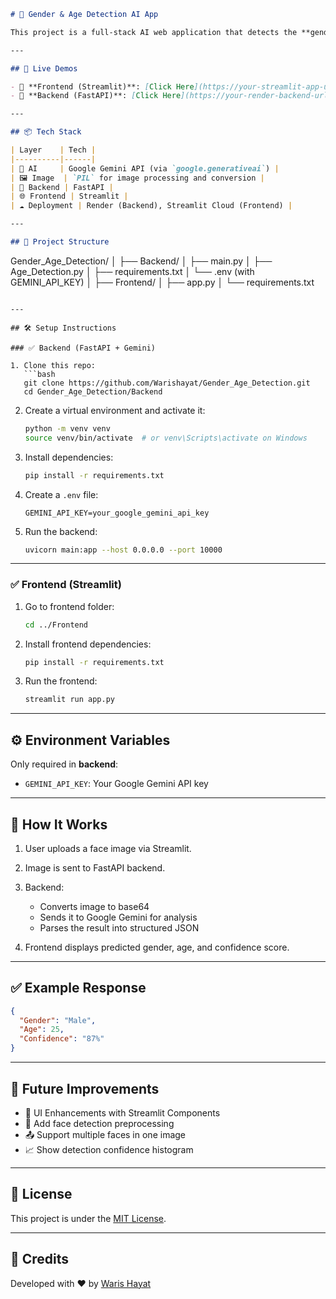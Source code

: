 ```markdown
# 🧠 Gender & Age Detection AI App

This project is a full-stack AI web application that detects the **gender** and **age** of a person from an uploaded image using Google Gemini (Generative AI). Built using **FastAPI** for the backend and **Streamlit** for the frontend.

---

## 🚀 Live Demos

- 🔹 **Frontend (Streamlit)**: [Click Here](https://your-streamlit-app-url)  
- 🔹 **Backend (FastAPI)**: [Click Here](https://your-render-backend-url)

---

## 📦 Tech Stack

| Layer    | Tech |
|----------|------|
| 🧠 AI     | Google Gemini API (via `google.generativeai`) |
| 🖼️ Image  | `PIL` for image processing and conversion |
| 🧪 Backend | FastAPI |
| 🌐 Frontend | Streamlit |
| ☁️ Deployment | Render (Backend), Streamlit Cloud (Frontend) |

---

## 📂 Project Structure

```

Gender\_Age\_Detection/
│
├── Backend/
│   ├── main.py
│   ├── Age\_Detection.py
│   ├── requirements.txt
│   └── .env (with GEMINI\_API\_KEY)
│
├── Frontend/
│   ├── app.py
│   └── requirements.txt

````

---

## 🛠️ Setup Instructions

### ✅ Backend (FastAPI + Gemini)

1. Clone this repo:
   ```bash
   git clone https://github.com/Warishayat/Gender_Age_Detection.git
   cd Gender_Age_Detection/Backend
````

2. Create a virtual environment and activate it:

   ```bash
   python -m venv venv
   source venv/bin/activate  # or venv\Scripts\activate on Windows
   ```

3. Install dependencies:

   ```bash
   pip install -r requirements.txt
   ```

4. Create a `.env` file:

   ```
   GEMINI_API_KEY=your_google_gemini_api_key
   ```

5. Run the backend:

   ```bash
   uvicorn main:app --host 0.0.0.0 --port 10000
   ```

---

### ✅ Frontend (Streamlit)

1. Go to frontend folder:

   ```bash
   cd ../Frontend
   ```

2. Install frontend dependencies:

   ```bash
   pip install -r requirements.txt
   ```

3. Run the frontend:

   ```bash
   streamlit run app.py
   ```

---

## ⚙️ Environment Variables

Only required in **backend**:

* `GEMINI_API_KEY`: Your Google Gemini API key

---

## 📸 How It Works

1. User uploads a face image via Streamlit.
2. Image is sent to FastAPI backend.
3. Backend:

   * Converts image to base64
   * Sends it to Google Gemini for analysis
   * Parses the result into structured JSON
4. Frontend displays predicted gender, age, and confidence score.

---

## ✅ Example Response

```json
{
  "Gender": "Male",
  "Age": 25,
  "Confidence": "87%"
}
```

---

## 📌 Future Improvements

* 🎨 UI Enhancements with Streamlit Components
* 🧠 Add face detection preprocessing
* 📤 Support multiple faces in one image
* 📈 Show detection confidence histogram

---

## 📜 License

This project is under the [MIT License](LICENSE).

---

## 🙌 Credits

Developed with ❤️ by [Waris Hayat](https://github.com/Warishayat)

```


